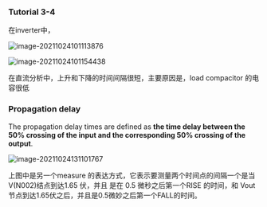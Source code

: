 ### Tutorial 3-4

在inverter中，

![image-20211024101113876](C:\Users\admin\AppData\Roaming\Typora\typora-user-images\image-20211024101113876.png)

![image-20211024101154438](C:\Users\admin\AppData\Roaming\Typora\typora-user-images\image-20211024101154438.png)

在直流分析中，上升和下降的时间间隔很短，主要原因是，load compacitor 的电容很低

###  Propagation delay

The propagation delay times are defined as **the time delay between the 50% crossing of the input and the corresponding 50% crossing of the output**. 



![image-20211024131101767](C:\Users\admin\AppData\Roaming\Typora\typora-user-images\image-20211024131101767.png)

上图中是另一个measure 的表达方式，它表示要测量两个时间点的间隔一个是当V(N002)结点到达1.65 伏，并且 是在 0.5 微秒之后第一个RISE 的时间，和 Vout节点到达1.65伏之后，并且是0.5微妙之后第一个FALL的时间。